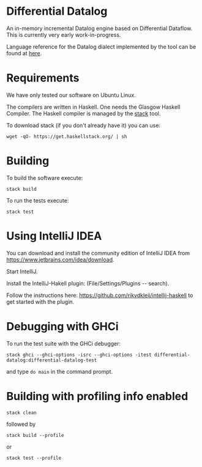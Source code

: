 # Differential Datalog

An in-memory incremental Datalog engine based on Differential Dataflow.
This is currently very early work-in-progress.

Language reference for the Datalog dialect implemented by the tool
can be found at [here](doc/language_reference/language_reference.md).

# Requirements

We have only tested our software on Ubuntu Linux.

The compilers are written in Haskell.  One needs the Glasgow Haskell
Compiler.  The Haskell compiler is managed by the
[stack](https://github.com/commercialhaskell/stack) tool.

To download stack (if you don't already have it) you can use:

```
wget -qO- https://get.haskellstack.org/ | sh
```

# Building

To build the software execute:

```
stack build
```

To run the tests execute:

```
stack test
```

# Using IntelliJ IDEA

You can download and install the community edition of IntelliJ IDEA
from https://www.jetbrains.com/idea/download.

Start IntelliJ.

Install the IntelliJ-Hakell plugin: (File/Settings/Plugins -- search).

Follow the instructions here: https://github.com/rikvdkleij/intellij-haskell to 
get started with the plugin.

# Debugging with GHCi

To run the test suite with the GHCi debugger:

```
stack ghci --ghci-options -isrc --ghci-options -itest differential-datalog:differential-datalog-test
```

and type `do main` in the command prompt.

# Building with profiling info enabled

```
stack clean
```

followed by

```
stack build --profile
```

or 

```
stack test --profile
```
